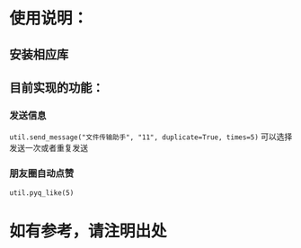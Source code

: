 # 使用说明：

## 安装相应库

## 目前实现的功能：

### 发送信息

`util.send_message("文件传输助手", "11", duplicate=True, times=5)`
可以选择发送一次或者重复发送

### 朋友圈自动点赞

`util.pyq_like(5)`

# 如有参考，请注明出处




